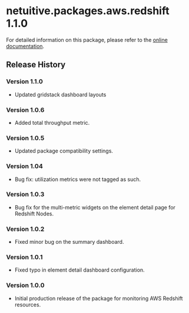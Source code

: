 # netuitive.packages.aws.redshift 1.1.0

For detailed information on this package, please refer to the [online documentation](https://help.netuitive.com/Content/Integrations/aws.htm).

## Release History

### Version 1.1.0

* Updated gridstack dashboard layouts

### Version 1.0.6

* Added total throughput metric.

### Version 1.0.5

* Updated package compatibility settings.

### Version 1.04

* Bug fix: utilization metrics were not tagged as such.

### Version 1.0.3

* Bug fix for the multi-metric widgets on the element detail page for Redshift Nodes.

### Version 1.0.2

* Fixed minor bug on the summary dashboard.

### Version 1.0.1

* Fixed typo in element detail dashboard configuration.

### Version 1.0.0

* Initial production release of the package for monitoring AWS Redshift resources.
